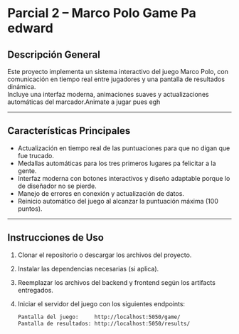 # Parcial 2 – Marco Polo Game Pa edward

## Descripción General  
Este proyecto implementa un sistema interactivo del juego Marco Polo, con comunicación en tiempo real entre jugadores y una pantalla de resultados dinámica.  
Incluye una interfaz moderna, animaciones suaves y actualizaciones automáticas del marcador.Animate a jugar pues egh

---

## Características Principales  
- Actualización en tiempo real de las puntuaciones para que no digan que fue trucado.  
- Medallas automáticas para los tres primeros lugares pa felicitar a la gente.  
- Interfaz moderna con botones interactivos y diseño adaptable porque lo de diseñador no se pierde.  
- Manejo de errores en conexión y actualización de datos.  
- Reinicio automático del juego al alcanzar la puntuación máxima (100 puntos).  

---

## Instrucciones de Uso  

1. Clonar el repositorio o descargar los archivos del proyecto.  
2. Instalar las dependencias necesarias (si aplica).  
3. Reemplazar los archivos del backend y frontend según los artifacts entregados.  
4. Iniciar el servidor del juego con los siguientes endpoints:  

   ```bash
   Pantalla del juego:     http://localhost:5050/game/
   Pantalla de resultados: http://localhost:5050/results/
